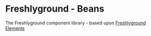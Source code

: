 # Freshlyground - Beans

The Freshlyground component library - based upon [Freshlyground Elements](../elements)

